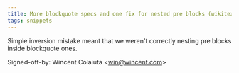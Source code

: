 ```yaml
---
title: More blockquote specs and one fix for nested pre blocks (wikitext, b6e1984)
tags: snippets
---
```


Simple inversion mistake meant that we weren't correctly nesting pre blocks inside blockquote ones.

Signed-off-by: Wincent Colaiuta &lt;win@wincent.com&gt;
